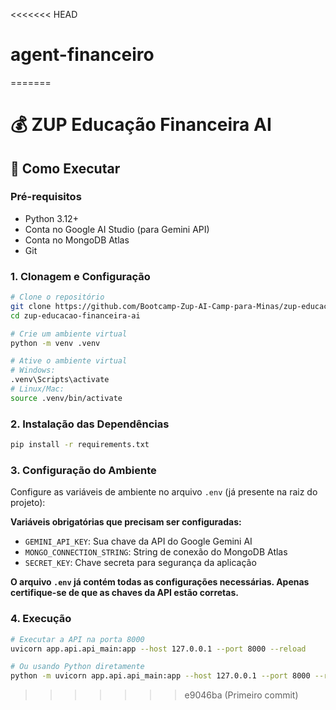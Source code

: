 <<<<<<< HEAD
# agent-financeiro
=======
# 💰 ZUP Educação Financeira AI

## 🚀 Como Executar

### Pré-requisitos

- Python 3.12+
- Conta no Google AI Studio (para Gemini API)
- Conta no MongoDB Atlas
- Git

### 1. Clonagem e Configuração

```bash
# Clone o repositório
git clone https://github.com/Bootcamp-Zup-AI-Camp-para-Minas/zup-educacao-financeira-ai.git
cd zup-educacao-financeira-ai

# Crie um ambiente virtual
python -m venv .venv

# Ative o ambiente virtual
# Windows:
.venv\Scripts\activate
# Linux/Mac:
source .venv/bin/activate
```

### 2. Instalação das Dependências

```bash
pip install -r requirements.txt
```

### 3. Configuração do Ambiente

Configure as variáveis de ambiente no arquivo `.env` (já presente na raiz do projeto):

**Variáveis obrigatórias que precisam ser configuradas:**
- `GEMINI_API_KEY`: Sua chave da API do Google Gemini AI
- `MONGO_CONNECTION_STRING`: String de conexão do MongoDB Atlas
- `SECRET_KEY`: Chave secreta para segurança da aplicação

**O arquivo `.env` já contém todas as configurações necessárias. Apenas certifique-se de que as chaves da API estão corretas.**

### 4. Execução

```bash
# Executar a API na porta 8000
uvicorn app.api.api_main:app --host 127.0.0.1 --port 8000 --reload

# Ou usando Python diretamente
python -m uvicorn app.api.api_main:app --host 127.0.0.1 --port 8000 --reload
```

>>>>>>> e9046ba (Primeiro commit)
